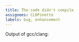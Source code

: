 ```yaml
---
title: The code didn't compile
assignees: CL0Pinette
labels: bug, enhancement
---
```

Output of gcc/clang:
